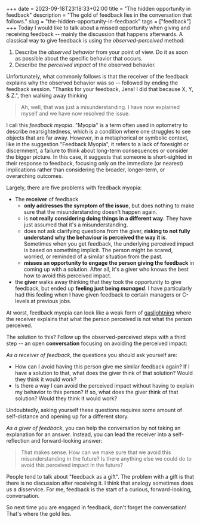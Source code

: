 +++ 
date = 2023-09-18T23:18:33+02:00
title = "The hidden opportunity in feedback"
description = "The gold of feedback lies in the conversation that follows."
slug = "the-hidden-opportunity-in-feedback"
tags = ["feedback"]
+++
Today I would like to talk about a missed opportunity when giving and receiving
feedback -- mainly the discussion that happens afterwards. A classical way to
give feedback is using the *observed-perceived* method:

 1. Describe the _observed behavior_ from your point of view. Do it as soon as
    possible about the specific behavior that occurs.
 2. Describe the _perceived impact_ of the observed behavior.

Unfortunately, what commonly follows is that the receiver of the feedback
explains why the observed behavior was so -- followed by ending the feedback
session. "Thanks for your feedback, Jens! I did that because X, Y, & Z.", then
walking away thinking

> Ah, well, that was just a misunderstanding. I have now explained myself and
> we have now resolved the issue.

I call this *feedback myopia*. "Myopia" is a term often used in optometry to
describe nearsightedness, which is a condition where one struggles to see
objects that are far away. However, in a metaphorical or symbolic context, like
in the suggestion "Feedback Myopia", it refers to a lack of foresight or
discernment, a failure to think about long-term consequences or consider the
bigger picture. In this case, it suggests that someone is short-sighted in
their response to feedback, focusing only on the immediate (or nearest)
implications rather than considering the broader, longer-term, or overarching
outcomes.

Largely, there are five problems with feedback myopia:

 * The **receiver** of feedback
   * **only addresses the symptom of the issue**, but does nothing to make sure
     that the misunderstanding doesn't happen again.
   * is **not really considering doing things in a different way**. They have
     just assumed that it's a misunderstanding.
   * does not ask clarifying questions from the giver, **risking to not fully
     understand why the behaviour is perceived the way it is**. Sometimes when
     you get feedback, the underlying perceived impact is based on something
     implicit. The person might be scared, worried, or reminded of a similar
     situation from the past.
   * **misses an opportunity to engage the person giving the feedback** in
     coming up with a solution. After all, it's a giver who knows the best how
     to avoid this perceived impact.
 * the **giver** walks away thinking that they took the opportunity to give
   feedback, but ended up **feeling just being _managed_**. I have particularly
   had this feeling when I have given feedback to certain managers or C-levels
   at previous jobs.

At worst, feedback myopia can look like a weak form of
[gaslightning][gaslightning] where the receiver explains that what the person
perceived is not what the person perceived.

[gaslightning]: https://en.wikipedia.org/wiki/Gaslighting

The solution to this? Follow up the observed-perceived steps with a third step
-- an open **conversation** focusing on avoiding the perceived impact:

*As a receiver of feedback*, the questions you should ask yourself are:

 * How can I avoid having this person give me similar feedback again? If I have
   a solution to that, what does the giver think of that solution? Would they
   think it would work?
 * Is there a way I can avoid the perceived impact without having to explain my
   behavior to this person? If so, what does the giver think of that solution?
   Would they think it would work?

Undoubtedly, asking yourself these questions requires some amount of
self-distance and opening up for a different story.

*As a giver of feedback*, you can help the conversation by not taking an
explanation for an answer. Instead, you can lead the receiver into a
self-reflection and forward-looking answer:

> That makes sense. How can we make sure that we avoid this misunderstanding in
> the future? Is there anything else we could do to avoid this perceived impact
> in the future?

People tend to talk about "feedback as a gift". The problem with a gift is that
there is no discussion after receiving it. I think that analogy sometimes does
us a disservice. For me, feedback is the start of a curious, forward-looking,
conversation.

So next time you are engaged in feedback, don't forget the conversation! That's
where the gold lies.
